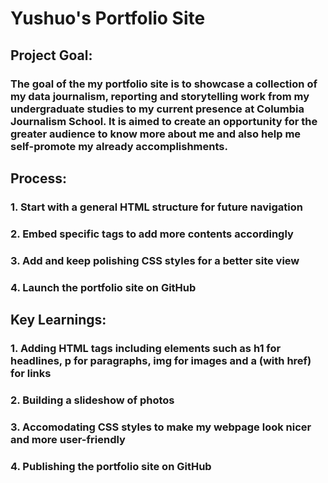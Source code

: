 # Yushuo's Portfolio Site
## Project Goal: 
### The goal of the my portfolio site is to showcase a collection of my data journalism, reporting and storytelling work from my undergraduate studies to my current presence at Columbia Journalism School. It is aimed to create an opportunity for the greater audience to know more about me and also help me self-promote my already accomplishments.

## Process: 
### 1. Start with a general HTML structure for future navigation
### 2. Embed specific tags to add more contents accordingly
### 3. Add and keep polishing CSS styles for a better site view
### 4. Launch the portfolio site on GitHub

## Key Learnings: 
### 1. Adding HTML tags including elements such as h1 for headlines, p for paragraphs, img for images and a (with href) for links
### 2. Building a slideshow of photos
### 3. Accomodating CSS styles to make my webpage look nicer and more user-friendly
### 4. Publishing the portfolio site on GitHub
